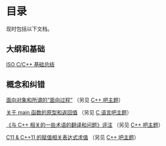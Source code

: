 ﻿# 目录

现时包括以下文档。

## 大纲和基础

[ISO C/C++ 基础总结](c-cpp-fundamental.md)

## 概念和纠错

[面向对象和所谓的“面向过程”](OO-and-procedual-oriented-mist.md) （另见 [C++ 吧主题](http://tieba.baidu.com/p/1912906851)）

[关于 main 函数的原型和返回值](main-function.md) （另见 [C 语言吧主题](http://tieba.baidu.com/p/1969958655)）

[《与 C++ 相关的一些术语的翻译和问题》评注](cpp-term-translation-comment.md) （另见 [C++ 吧主题](http://tieba.baidu.com/p/2070464220)）

[C11 & C++11 的赋值相关表达式求值](c11-cpp11-assignment.md) （另见 [C++ 吧主题](http://tieba.baidu.com/p/2091426198)）

